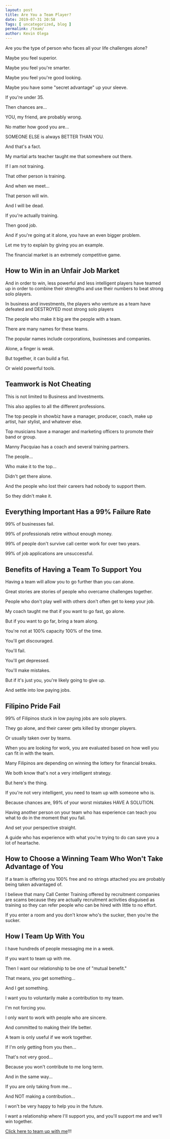 ```yaml
--- 
layout: post 
title: Are You a Team Player?
date: 2019-07-31 20:58
Tags: [ uncategorized, blog ]
permalink: /team/ 
author: Kevin Olega 
--- 
```

Are you the type of person who faces all your life challenges alone?

Maybe you feel superior.

Maybe you feel you're smarter.

Maybe you feel you're good looking.

Maybe you have some "secret advantage" up your sleeve.

If you're under 35.

Then chances are...

YOU, my friend, are probably wrong.

No matter how good you are...

SOMEONE ELSE is always BETTER THAN YOU.

And that's a fact.

My martial arts teacher taught me that somewhere out there.

If I am not training.

That other person is training.

And when we meet...

That person will win.

And I will be dead.

If you're actually training.

Then good job.

And if you're going at it alone, you have an even bigger problem.

Let me try to explain by giving you an example.

The financial market is an extremely competitive game.

## How to Win in an Unfair Job Market

And in order to win, less powerful and less intelligent players have teamed up in order to combine their strengths and use their numbers to beat strong solo players.

In business and investments, the players who venture as a team have defeated and DESTROYED most strong solo players 

The people who make it big are the people with a team.

There are many names for these teams.

The popular names include corporations, businesses and companies.

Alone, a finger is weak.

But together, it can build a fist.

Or wield powerful tools.

## Teamwork is Not Cheating

This is not limited to Business and Investments.

This also applies to all the different professions.

The top people in showbiz have a manager, producer, coach, make up artist, hair stylist, and whatever else.

Top musicians have a manager and marketing officers to promote their band or group.

Manny Pacquiao has a coach and several training partners.

The people...

Who make it to the top...

Didn't get there alone.

And the people who lost their careers had nobody to support them.

So they didn't make it.

## Everything Important Has a 99% Failure Rate

99% of businesses fail.

99% of professionals retire without enough money.

99% of people don't survive call center work for over two years.

99% of job applications are unsuccessful.

## Benefits of Having a Team To Support You

Having a team will allow you to go further than you can alone.

Great stories are stories of people who overcame challenges together.

People who don't play well with others don't often get to keep your job.

My coach taught me that if you want to go fast, go alone.

But if you want to go far, bring a team along.

You're not at 100% capacity 100% of the time.

You'll get discouraged.

You'll fail.

You'll get depressed.

You'll make mistakes.

But if it's just you, you're likely going to give up.

And settle into low paying jobs.

## Filipino Pride Fail

99% of Filipinos stuck in low paying jobs are solo players.

They go alone, and their career gets killed by stronger players.

Or usually taken over by teams.

When you are looking for work, you are evaluated based on how well you can fit in with the team.

Many Filipinos are depending on winning the lottery for financial breaks.

We both know that's not a very intelligent strategy.

But here's the thing.

If you're not very intelligent, you need to team up with someone who is.

Because chances are, 99% of your worst mistakes HAVE A SOLUTION.

Having another person on your team who has experience can teach you what to do in the moment that you fail.

And set your perspective straight.

A guide who has experience with what you're trying to do can save you a lot of heartache.

## How to Choose a Winning Team Who Won't Take Advantage of You

If a team is offering you 100% free and no strings attached you are probably being taken advantaged of.

I believe that many Call Center Training offered by recruitment companies are scams because they are actually recruitment activities disguised as training so they can refer people who can be hired with little to no effort.

If you enter a room and you don't know who's the sucker, then you're the sucker.

## How I Team Up With You

I have hundreds of people messaging me in a week.

If you want to team up with me.

Then I want our relationship to be one of "mutual benefit."

That means, you get something...

And I get something.

I want you to voluntarily make a contribution to my team.

I'm not forcing you.

I only want to work with people who are sincere.

And committed to making their life better.

A team is only useful if we work together.

If I'm only getting from you then...

That's not very good...

Because you won't contribute to me long term.

And in the same way... 

If you are only taking from me... 

And NOT making a contribution... 

I won't be very happy to help you in the future.

I want a relationship where I'll support you, and you'll support me and we'll win together.

[Click here to team up with me](http://callcentertrainingtips.com/promo)!!!